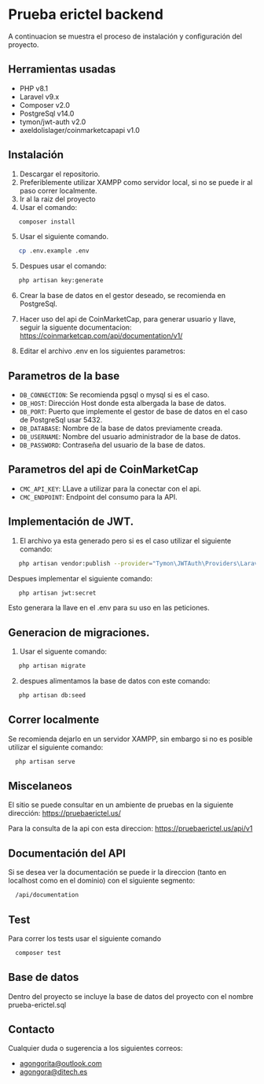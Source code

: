 
# Prueba erictel backend

A continuacion se muestra el proceso de instalación y configuración del proyecto.




## Herramientas usadas

- PHP v8.1
- Laravel v9.x
- Composer v2.0
- PostgreSql v14.0
- tymon/jwt-auth v2.0
- axeldolislager/coinmarketcapapi v1.0

## Instalación

1. Descargar el repositorio.
2. Preferiblemente utilizar XAMPP como servidor local, si no se puede ir al paso correr localmente.
3. Ir al la raiz del proyecto
4. Usar el comando:
```bash
   composer install
```
5. Usar el siguiente comando.
```bash
   cp .env.example .env
```
5. Despues usar el comando:
```bash
   php artisan key:generate
```
6. Crear la base de datos en el gestor deseado, se recomienda en PostgreSql.

8. Hacer uso del api de CoinMarketCap, para generar usuario y llave, seguir la siguente documentacion: https://coinmarketcap.com/api/documentation/v1/

7. Editar el archivo .env en los siguientes parametros:

Parametros de la base
---------------

- `DB_CONNECTION`: Se recomienda pgsql o mysql si es el caso.
- `DB_HOST`: Dirección Host donde esta albergada la base de datos.
- `DB_PORT`: Puerto que implemente el gestor de base de datos en el caso de PostgreSql usar 5432.
- `DB_DATABASE`: Nombre de la base de datos previamente creada.
- `DB_USERNAME`: Nombre del usuario administrador de la base de datos.
- `DB_PASSWORD`: Contraseña del usuario de la base de datos.

Parametros del api de CoinMarketCap 
---------------
- `CMC_API_KEY`: LLave a utilizar para la conectar con el api.
- `CMC_ENDPOINT`: Endpoint del consumo para la API.

Implementación de JWT.
----------------
1. El archivo ya esta generado pero si es el caso utilizar el siguiente comando:

```bash
   php artisan vendor:publish --provider="Tymon\JWTAuth\Providers\LaravelServiceProvider"
```

Despues implementar el siguiente comando:

```bash
   php artisan jwt:secret
```
Esto generara la llave en el .env para su uso en las peticiones.


Generacion de migraciones.
----------------

1. Usar el siguente comando:

```bash
   php artisan migrate
```

2. despues alimentamos la base de datos con este comando:

```bash
   php artisan db:seed
```




    
## Correr localmente

Se recomienda dejarlo en un servidor XAMPP, sin embargo si no es posible utilizar el siguiente comando:

```bash
  php artisan serve
```



## Miscelaneos

El sitio se puede consultar en un ambiente de pruebas en la siguiente dirección: https://pruebaerictel.us/

Para la consulta de la api con esta direccion: https://pruebaerictel.us/api/v1

Documentación del API
---------------

Si se desea ver la documentación se puede ir la direccion (tanto en localhost como en el dominio) con el siguiente segmento: 

```bash
  /api/documentation
```

Test
---------------

Para correr los tests usar el siguiente comando

```bash
  composer test
```

Base de datos
---------------
Dentro del proyecto se incluye la base de datos del proyecto con el nombre prueba-erictel.sql

Contacto
---------------

Cualquier duda o sugerencia a los siguientes correos:

- agongorita@outlook.com
- agongora@ditech.es

